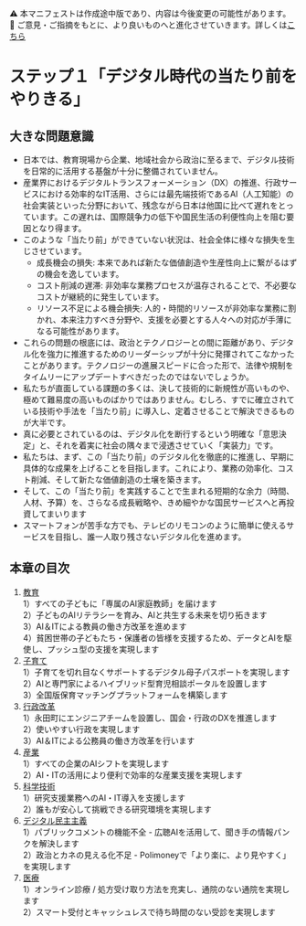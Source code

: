 ⚠️ 本マニフェストは作成途中版であり、内容は今後変更の可能性があります。  
💬 ご意見・ご指摘をもとに、より良いものへと進化させていきます。詳しくは[こちら](README.md#このマニフェスト自身もみんなの知恵を集めて改善していきます)

# ステップ１「デジタル時代の当たり前をやりきる」

## 大きな問題意識

* 日本では、教育現場から企業、地域社会から政治に至るまで、デジタル技術を日常的に活用する基盤が十分に整備されていません。  
* 産業界におけるデジタルトランスフォーメーション（DX）の推進、行政サービスにおける効率的なIT活用、さらには最先端技術であるAI（人工知能）の社会実装といった分野において、残念ながら日本は他国に比べて遅れをとっています。この遅れは、国際競争力の低下や国民生活の利便性向上を阻む要因となり得ます。  
* このような「当たり前」ができていない状況は、社会全体に様々な損失を生じさせています。  
  * 成長機会の損失: 本来であれば新たな価値創造や生産性向上に繋がるはずの機会を逸しています。  
  * コスト削減の遅滞: 非効率な業務プロセスが温存されることで、不必要なコストが継続的に発生しています。  
  * リソース不足による機会損失: 人的・時間的リソースが非効率な業務に割かれ、本来注力すべき分野や、支援を必要とする人々への対応が手薄になる可能性があります。  
* これらの問題の根底には、政治とテクノロジーとの間に距離があり、デジタル化を強力に推進するためのリーダーシップが十分に発揮されてこなかったことがあります。テクノロジーの進展スピードに合った形で、法律や規制をタイムリーにアップデートすべきだったのではないでしょうか。  
* 私たちが直面している課題の多くは、決して技術的に新規性が高いものや、極めて難易度の高いものばかりではありません。むしろ、すでに確立されている技術や手法を「当たり前」に導入し、定着させることで解決できるものが大半です。  
* 真に必要とされているのは、デジタル化を断行するという明確な「意思決定」と、それを着実に社会の隅々まで浸透させていく「実装力」です。  
* 私たちは、まず、この「当たり前」のデジタル化を徹底的に推進し、早期に具体的な成果を上げることを目指します。これにより、業務の効率化、コスト削減、そして新たな価値創造の土壌を築きます。  
* そして、この「当たり前」を実践することで生まれる短期的な余力（時間、人材、予算）を、さらなる成長戦略や、きめ細やかな国民サービスへと再投資してまいります
* スマートフォンが苦手な方でも、テレビのリモコンのように簡単に使えるサービスを目指し、誰一人取り残さないデジタル化を進めます。

## 本章の目次

1. [教育](11_ステップ１教育.md)  
   1）すべての子どもに「専属のAI家庭教師」を届けます  
   2）子どものAIリテラシーを育み、AIと共生する未来を切り拓きます  
   3）AI＆ITによる教員の働き方改革を進めます  
   4）貧困世帯の子どもたち・保護者の皆様を支援するため、データとAIを駆使し、プッシュ型の支援を実現します  
2. [子育て](12_ステップ１子育て.md)  
   1）子育てを切れ目なくサポートするデジタル母子パスポートを実現します  
   2）AIと専門家によるハイブリッド型育児相談ポータルを設置します  
   3）全国版保育マッチングプラットフォームを構築します  
3. [行政改革](13_ステップ１行政改革.md)  
   1）永田町にエンジニアチームを設置し、国会・行政のDXを推進します  
   2）使いやすい行政を実現します  
   3）AI＆ITによる公務員の働き方改革を行います  
4. [産業](14_ステップ１産業.md)  
   1）すべての企業のAIシフトを実現します  
   2）AI・ITの活用により便利で効率的な産業支援を実現します  
5. [科学技術](15_ステップ１科学技術.md)  
   1）研究支援業務へのAI・IT導入を支援します  
   2）誰もが安心して挑戦できる研究環境を実現します  
6. [デジタル民主主義](16_ステップ１デジタル民主主義.md)  
   1）パブリックコメントの機能不全 \- 広聴AIを活用して、聞き手の情報パンクを解決します  
   2）政治とカネの見える化不足 \- Polimoneyで「より楽に、より見やすく」を実現します
7. [医療](17_ステップ１医療.md)  
   1）オンライン診療 / 処方受け取り方法を充実し、通院のない通院を実現します  
   2）スマート受付とキャッシュレスで待ち時間のない受診を実現します

#  

